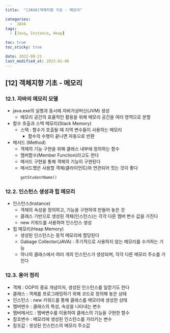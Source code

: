 ```yaml
---
title:  "[JAVA]객체지향 기초 - 메모리" 

categories:
  -  JAVA
tags:
  - [Java, Instance, Heap]

toc: true
toc_sticky: true

date: 2022-08-21
last_modified_at: 2023-01-06
---
```

[12] 객체지향 기초 - 메모리
----
### 12.1. 자바의 메모리 모델
- java.exe의 실행과 동시에 자바가상머신(JVM) 생성
    - 메모리 공간의 효율적인 활용을 위해 메모리 공간을 여러 영역으로 분할
- 함수 호출과 스택 메모리(Stack Memory)
    - 스택 : 함수가 호출될 때 지역 변수들이 사용하는 메모리 
        - 함수의 수행이 끝나면 자동으로 반환
- 메서드 (Method)      
    - 객체의 기능 구현을 위해 클래스 내부에 정의하는 함수 
    - 멤버함수(Member Function)라고도 한다
    - 메서드 구현을 통해 객체의 기능이 구현된다
    - 메서드명은 사용할 객체(클라이언트)와 연관되어 짓는 것이 좋다
        ```j
        getStudentName()
        ```

### 12.2. 인스턴스 생성과 힙 메모리
- 인스턴스(Instance)
    - 객체의 속성을 정의하고, 기능을 구현하여 만들어 놓은 것
    - 클래스 기반으로 생성된 객체(인스턴스)는 각각 다른 멤버 변수 값을 가진다
    - new 키워드를 사용하여 인스턴스 생성 
- 힙 메모리(Heap Memory)
    - 생성된 인스턴스는 동적 메모리에 할당된다
    - Gabage Collector(JAVA) : 주기적으로 사용하지 않는 메모리를 수거하는 기능
    - 하나의 클래스에서 여러 개의 인스턴스가 생성되며, 각각 다른 메모리 주소를 가진다

### 12.3. 용어 정리
- 객체 : OOP의 중요 개념이자, 생성된 인스턴스를 일컫기도 한다
- 클래스 : 객체를 프로그래밍하기 위해 코드로 정의해 놓은 상태
- 인스턴스 : new 키워드를 통해 클래스를 메모리에 생성한 상태 
- 멤버변수 : 클래스의 특성, 속성을 나타내는 변수
- 멤버메서드 : 멤버변수를 이용하여 클래스의 기능을 구현한 함수
- 참조변수 : 메모리에 생성된 인스턴스를 가리키는 변수 
- 참조값 : 생성된 인스턴스의 메모리 주소값          
